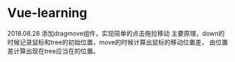 # Vue-learning

2018.08.28
添加dragmove组件，实现简单的点击拖拉移动
主要原理，down的时候记录鼠标和tree的初始位置，move的时候计算出鼠标的移动位置差，
由位置差计算出现在tree应当在的位置。
